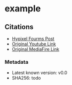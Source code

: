 # example
### 

## Citations 
- [Hypixel Fourms Post]()
- [Original Youtube Link]()
- [Original MediaFire Link]()

### Metadata
- Latest known version: v0.0
- SHA256: todo